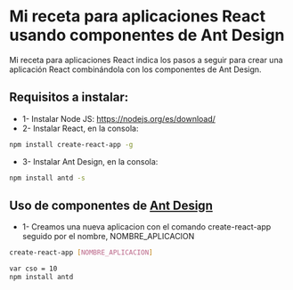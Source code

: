 # Mi receta para aplicaciones React usando componentes de Ant Design 
Mi receta para aplicaciones React indica los pasos a seguir para crear una aplicación React combinándola con los componentes de Ant Design.

## Requisitos a instalar:

+ 1- Instalar Node JS: 
https://nodejs.org/es/download/
+ 2- Instalar React, en la consola: 
```bash
npm install create-react-app -g
```
+ 3- Instalar Ant Design, en la consola:

```bash
npm install antd -s
```
## Uso de componentes de [Ant Design](https://ant.design/components/overview/) 



+ 1- Creamos una nueva aplicacion con el comando create-react-app seguido por el nombre, NOMBRE_APLICACION 
```bash
create-react-app [NOMBRE_APLICACION]
```


```bash
var cso = 10
npm install antd
```

